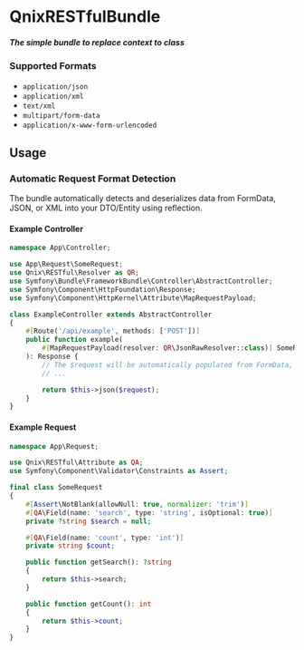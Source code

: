 QnixRESTfulBundle
======================

##### The simple bundle to replace context to class

### Supported Formats
- `application/json`
- `application/xml`
- `text/xml`
- `multipart/form-data`
- `application/x-www-form-urlencoded`


## Usage

### Automatic Request Format Detection

The bundle automatically detects and deserializes data from FormData, JSON, or XML into your DTO/Entity using reflection.

#### Example Controller
```php
namespace App\Controller;

use App\Request\SomeRequest;
use Qnix\RESTful\Resolver as QR;
use Symfony\Bundle\FrameworkBundle\Controller\AbstractController;
use Symfony\Component\HttpFoundation\Response;
use Symfony\Component\HttpKernel\Attribute\MapRequestPayload;

class ExampleController extends AbstractController
{
    #[Route('/api/example', methods: ['POST'])]
    public function example(
        #[MapRequestPayload(resolver: QR\JsonRawResolver::class)] SomeRequest $request,
    ): Response {
        // The $request will be automatically populated from FormData, JSON, or XML
        // ...

        return $this->json($request);
    }
}
```

#### Example Request
```php
namespace App\Request;

use Qnix\RESTful\Attribute as QA;
use Symfony\Component\Validator\Constraints as Assert;

final class SomeRequest
{
    #[Assert\NotBlank(allowNull: true, normalizer: 'trim')]
    #[QA\Field(name: 'search', type: 'string', isOptional: true)]
    private ?string $search = null;

    #[QA\Field(name: 'count', type: 'int')]
    private string $count;

    public function getSearch(): ?string
    {
        return $this->search;
    }

    public function getCount(): int
    {
        return $this->count;
    }
}
```
